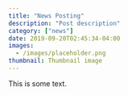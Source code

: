 ```yaml
---
title: "News Posting"
description: "Post description"
category: ["news"]
date: 2019-09-20T02:45:34-04:00
images:
  - /images/placeholder.png
thumbnail: Thumbnail image
---
```


This is some text.